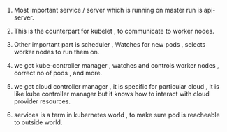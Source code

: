 1. Most important service / server which is running on master run is api-server.

2. This is the counterpart for kubelet , to communicate to worker nodes.

3. Other important part is scheduler , Watches for new pods , selects worker nodes to run them on.

4. we got kube-controller manager , watches and controls worker nodes , correct no of pods , and more.

5. we got cloud controller manager , it is specific for particular cloud , it is like kube controller manager but it knows how to interact with cloud provider resources.

6. services is a term in kubernetes world , to make sure pod is reacheable to outside world.